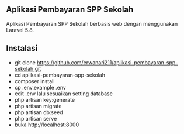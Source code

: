 ## Aplikasi Pembayaran SPP Sekolah

Aplikasi Pembayaran SPP Sekolah berbasis web dengan menggunakan Laravel 5.8.

## Instalasi
- git clone https://github.com/erwanari211/aplikasi-pembayaran-spp-sekolah.git
- cd aplikasi-pembayaran-spp-sekolah
- composer install
- cp .env.example .env
- edit .env lalu sesuaikan setting database
- php artisan key:generate
- php artisan migrate
- php artisan db:seed
- php artisan serve
- buka http://localhost:8000
